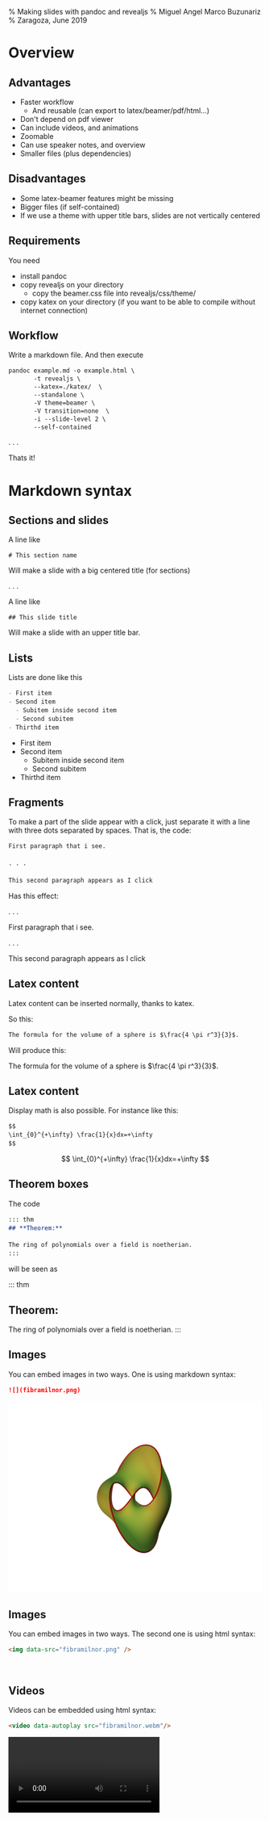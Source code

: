 % Making slides with pandoc and revealjs
% Miguel Angel Marco Buzunariz
% Zaragoza, June 2019

# Overview

## Advantages

- Faster workflow
  - And reusable (can export to latex/beamer/pdf/html...)
- Don't depend on pdf viewer
- Can include videos, and animations
- Zoomable
- Can use speaker notes, and overview
- Smaller files (plus dependencies)

## Disadvantages

- Some latex-beamer features might be missing
- Bigger files (if self-contained)
- If we use a theme with upper title bars, slides are not vertically centered

## Requirements

You need

- install pandoc
- copy revealjs on your directory
  - copy the beamer.css file into revealjs/css/theme/
- copy katex on your directory (if you want to be able to compile without internet connection)

## Workflow

Write a markdown file. And then execute

```
pandoc example.md -o example.html \
       -t revealjs \
       --katex=./katex/  \
       --standalone \
       -V theme=beamer \
       -V transition=none  \
       -i --slide-level 2 \
       --self-contained
```

. . .

Thats it!

# Markdown syntax

## Sections and slides

A line like

```
# This section name
```

Will make a slide with a big centered title (for sections)

. . .

A line like

```
## This slide title
```

Will make a slide with an upper title bar.

## Lists

Lists are done like this

``` markdown
- First item
- Second item
  - Subitem inside second item
  - Second subitem
- Thirthd item
```

- First item
- Second item
  - Subitem inside second item
  - Second subitem
- Thirthd item

## Fragments

To make a part of the slide appear with a click, just separate it with a line with three dots separated by spaces. That is, the code:

``` markdown
First paragraph that i see.

. . .

This second paragraph appears as I click
```

Has this effect:

. . .

First paragraph that i see.

. . .

This second paragraph appears as I click

## Latex content

Latex content can be inserted normally, thanks to katex.

So this:

``` markdown
The formula for the volume of a sphere is $\frac{4 \pi r^3}{3}$.
```

Will produce this:

The formula for the volume of a sphere is $\frac{4 \pi r^3}{3}$.

## Latex content

Display math is also possible. For instance like this:

``` markdown
$$
\int_{0}^{+\infty} \frac{1}{x}dx=+\infty
$$
```

$$
\int_{0}^{+\infty} \frac{1}{x}dx=+\infty
$$

## Theorem boxes

The code

``` markdown
::: thm
## **Theorem:**

The ring of polynomials over a field is noetherian.
:::
```

will be seen as

::: thm
## **Theorem:**

The ring of polynomials over a field is noetherian.
:::

## Images

You can embed images in two ways. One is using markdown syntax:

``` markdown
![](fibramilnor.png)
```

![](fibramilnor.png)


## Images

You can embed images in two ways. The second one is using html syntax:

``` markdown
<img data-src="fibramilnor.png" />
```

<img data-src="fibramilnor.png" />

## Videos

Videos can be embedded using html syntax:

```markdown
<video data-autoplay src="fibramilnor.webm"/>
```

<video data-autoplay src="fibramilnor.webm"/>


# Pandoc options

## Transitions

> - None
> - Fade
> - Slide
> - Convex
> - Concave
> - Zoom

## Themes

::: columns
::: column
> - beige
> - black
> - blood
> - league
> - moon
> - night
:::
::: column
> - serif
> - simple
> - sky
> - solarized
> - white
> - beamer (not by default)
:::
:::

They are stored in the `/reveal.js/css/theme/` directory.
